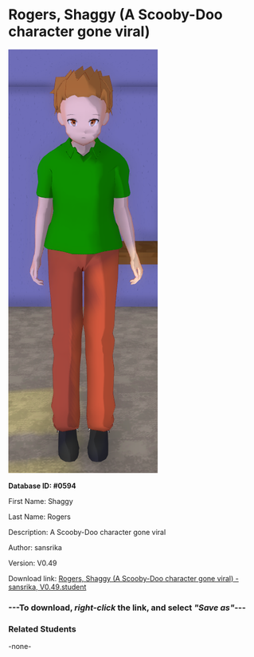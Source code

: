 # Rogers, Shaggy (A Scooby-Doo character gone viral)

<img src="../../Files/Images/Rogers, Shaggy (A Scooby-Doo character gone viral).png" title="Rogers, Shaggy (A Scooby-Doo character gone viral) - sansrika, V0.49">

**Database ID: #0594**

First Name: Shaggy

Last Name: Rogers

Description: A Scooby-Doo character gone viral

Author: sansrika

Version: V0.49

Download link: <a href="https://raw.githubusercontent.com/Arbiter1223/Daigaku-Gurashi-Custom-Students/master/Files/Student%20Files/Rogers%2C%20Shaggy%20(A%20Scooby-Doo%20character%20gone%20viral)%20-%20sansrika%2C%20V0.49.student">Rogers, Shaggy (A Scooby-Doo character gone viral) - sansrika, V0.49.student</a>

### ---**To download, _right-click_ the link, and select _"Save as"_**---

### Related Students

-none-
